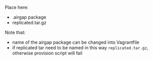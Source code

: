 Place here:
- .airgap package
- replicated.tar.gz

Note that:
- name of the airgap package can be changed into Vagrantfile
- if replicated tar need to be named in this way `replicated.tar.gz`, otherwise provision script will fail
